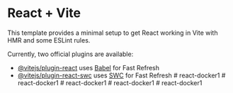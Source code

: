 # React + Vite

This template provides a minimal setup to get React working in Vite with HMR and some ESLint rules.

Currently, two official plugins are available:

- [@vitejs/plugin-react](https://github.com/vitejs/vite-plugin-react/blob/main/packages/plugin-react/README.md) uses [Babel](https://babeljs.io/) for Fast Refresh
- [@vitejs/plugin-react-swc](https://github.com/vitejs/vite-plugin-react-swc) uses [SWC](https://swc.rs/) for Fast Refresh
#   r e a c t - d o c k e r 1  
 #   r e a c t - d o c k e r 1  
 #   r e a c t - d o c k e r 1  
 #   r e a c t - d o c k e r 1  
 #   r e a c t - d o c k e r 1  
 